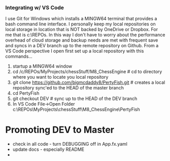 

### Integrating w/ VS Code
I use Git for Windows which installs a MINGW64 terminal that provides a bash command line interface. I personally keep my local repositories on local storage in location that is NOT backed by OneDrive or Dropbox. For me that is c:\REPOs. In this way I don't have to worry about the performance overhead of cloud storage and backup needs are met with frequent save and syncs in a DEV branch up to the remote repository on Github.
From a VS Code perspective I open first set up a local repository with this commands...
1. startup a MINGW64 window
2. cd /c/REPOs/MyProjects/chessStuff/M8_ChessEngine   # cd to directory where you want to locate you local repository
3. git clone https://github.com/bigmcdaddy8/PertyFish.git  # creates a local repository sync'ed to the HEAD of the master branch
4. cd PertyFish
5. git checkout DEV   # sync up to the HEAD of the DEV branch
6. In VS Code File->Open Folder c:\REPOs\MyProjects\chessStuff\M8_ChessEngine\PertyFish


# Promoting DEV to Master
- check in all code - turn DEBUGGING off in App.fx.yaml
- update docs - especially README
- 
